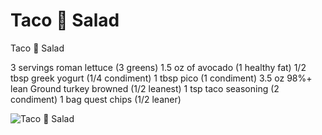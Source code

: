 # Taco 🌮 Salad

Taco 🌮 Salad

3 servings roman lettuce (3 greens)
1.5 oz of avocado (1 healthy fat)
1/2 tbsp greek yogurt (1/4 condiment)
1 tbsp pico (1 condiment)
3.5 oz 98%+ lean Ground turkey browned (1/2 leanest)
1 tsp taco seasoning (2 condiment)
1 bag quest chips (1/2 leaner)

![Taco 🌮 Salad](/images/Taco%20🌮%20Salad.png)

